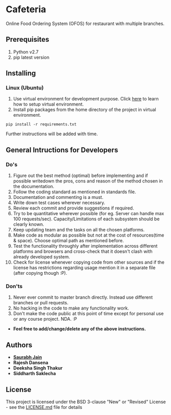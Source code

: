 # Cafeteria

Online Food Ordering System (OFOS) for restaurant with multiple branches.

## Prerequisites

1. Python v2.7
2. pip latest version

## Installing

### Linux (Ubuntu)

1. Use virtual environment for development purpose. Click [here](http://roundhere.net/journal/virtualenv-ubuntu-12-10) to learn how to setup virtual environment.
2. Install pip packages from the home directory of the project in virtual environment.
```
pip install -r requirements.txt
```

Further instructions will be added with time.

## General Intructions for Developers

### Do's

1. Figure out the best method (optimal) before implementing and if possible writedown the pros, cons and reason of the method chosen in the documentation.
2. Follow the coding standard as mentioned in standards file.
3. Documentation and commenting is a must.
4. Write down test cases wherever necessary.
5. Review each commit and provide suggestions if required.
6. Try to be quantitative wherever possible (for eg. Server can handle max 100 requests/sec). Capacity/Limitations of each subsystem should be clearly known.
7. Keep updating team and the tasks on all the chosen platforms.
8. Make code as modular as possible but not at the cost of resources(time & space). Choose optimal path as mentioned before.
9. Test the functionality throughly after implementation across different platforms and browsers and cross-check that it doesn't clash with already developed system.
10. Check for license whenever copying code from other sources and if the license has restrictions regarding usage mention it in a separate file (after copying though :P).

### Don'ts

1. Never ever commit to master branch directly. Instead use different branches or pull requests.
2. No hacking in the code to make any functionality work.
3. Don't make the code public at this point of time except for personal use or any course project. NDA. :P

* **Feel free to add/change/delete any of the above instructions.**

## Authors

* [**Saurabh Jain**](https://azuraka.github.io)
* **Rajesh Dansena**
* **Deeksha Singh Thakur**
* **Siddharth Saklecha**

## License

This project is licensed under the BSD 3-clause "New" or "Revised" License - see the [LICENSE.md](LICENSE.md) file for details
